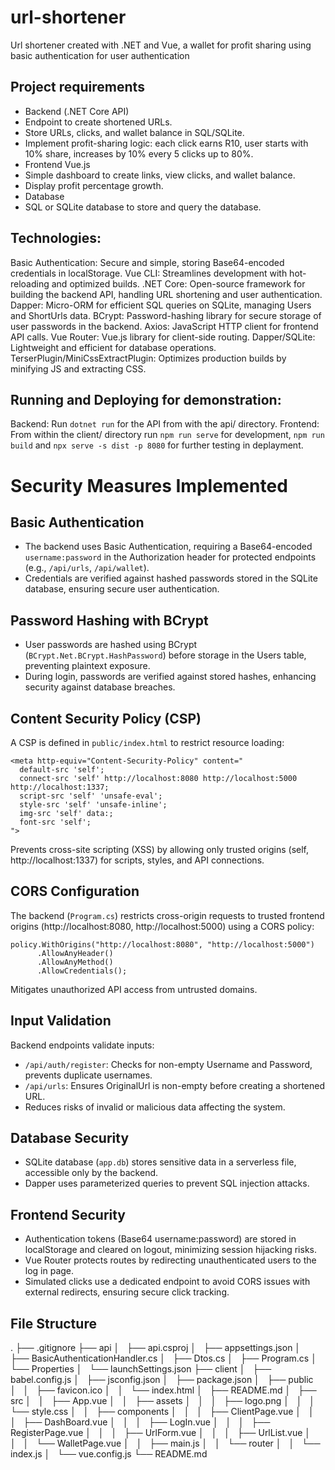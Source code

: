 # url-shortener

Url shortener created with .NET and Vue, a wallet for profit sharing using basic authentication for user authentication

## Project requirements

- Backend (.NET Core API)
- Endpoint to create shortened URLs.
- Store URLs, clicks, and wallet balance in SQL/SQLite.
- Implement profit-sharing logic: each click earns R10, user starts with 10% share, increases by 10% every 5 clicks up to 80%.
- Frontend Vue.js
- Simple dashboard to create links, view clicks, and wallet balance.
- Display profit percentage growth.
- Database
- SQL or SQLite database to store and query the database.

## Technologies:

Basic Authentication: Secure and simple, storing Base64-encoded credentials in localStorage.
Vue CLI: Streamlines development with hot-reloading and optimized builds.
.NET Core: Open-source framework for building the backend API, handling URL shortening and user authentication. 
Dapper: Micro-ORM for efficient SQL queries on SQLite, managing Users and ShortUrls data.
BCrypt: Password-hashing library for secure storage of user passwords in the backend.
Axios: JavaScript HTTP client for frontend API calls.
Vue Router: Vue.js library for client-side routing.
Dapper/SQLite: Lightweight and efficient for database operations.
TerserPlugin/MiniCssExtractPlugin: Optimizes production builds by minifying JS and extracting CSS.

## Running and Deploying for demonstration:

Backend: Run `dotnet run` for the API from with the api/ directory.
Frontend: From within the client/ directory run `npm run serve` for development, `npm run build` and `npx serve -s dist -p 8080` for further testing in deplayment.

# Security Measures Implemented

## Basic Authentication
- The backend uses Basic Authentication, requiring a Base64-encoded `username:password` in the Authorization header for protected endpoints (e.g., `/api/urls`, `/api/wallet`).
- Credentials are verified against hashed passwords stored in the SQLite database, ensuring secure user authentication.

## Password Hashing with BCrypt
- User passwords are hashed using BCrypt (`BCrypt.Net.BCrypt.HashPassword`) before storage in the Users table, preventing plaintext exposure.
- During login, passwords are verified against stored hashes, enhancing security against database breaches.

## Content Security Policy (CSP)
A CSP is defined in `public/index.html` to restrict resource loading:

    <meta http-equiv="Content-Security-Policy" content="
      default-src 'self';
      connect-src 'self' http://localhost:8080 http://localhost:5000 http://localhost:1337;
      script-src 'self' 'unsafe-eval';
      style-src 'self' 'unsafe-inline';
      img-src 'self' data:;
      font-src 'self';
    ">

Prevents cross-site scripting (XSS) by allowing only trusted origins (self, http://localhost:1337) for scripts, styles, and API connections.

## CORS Configuration
The backend (`Program.cs`) restricts cross-origin requests to trusted frontend origins (http://localhost:8080, http://localhost:5000) using a CORS policy:

    policy.WithOrigins("http://localhost:8080", "http://localhost:5000")
          .AllowAnyHeader()
          .AllowAnyMethod()
          .AllowCredentials();

Mitigates unauthorized API access from untrusted domains.

## Input Validation
Backend endpoints validate inputs:
- `/api/auth/register`: Checks for non-empty Username and Password, prevents duplicate usernames.
- `/api/urls`: Ensures OriginalUrl is non-empty before creating a shortened URL.
- Reduces risks of invalid or malicious data affecting the system.

## Database Security
- SQLite database (`app.db`) stores sensitive data in a serverless file, accessible only by the backend.
- Dapper uses parameterized queries to prevent SQL injection attacks.

## Frontend Security
- Authentication tokens (Base64 username:password) are stored in localStorage and cleared on logout, minimizing session hijacking risks.
- Vue Router protects routes by redirecting unauthenticated users to the log in page.
- Simulated clicks use a dedicated endpoint to avoid CORS issues with external redirects, ensuring secure click tracking.

## File Structure

.
├── .gitignore
├── api
│   ├── api.csproj
│   ├── appsettings.json
│   ├── BasicAuthenticationHandler.cs
│   ├── Dtos.cs
│   ├── Program.cs
│   └── Properties
│       └── launchSettings.json
├── client
│   ├── babel.config.js
│   ├── jsconfig.json
│   ├── package.json
│   ├── public
│   │   ├── favicon.ico
│   │   └── index.html
│   ├── README.md
│   ├── src
│   │   ├── App.vue
│   │   ├── assets
│   │   │   ├── logo.png
│   │   │   └── style.css
│   │   ├── components
│   │   │   ├── ClientPage.vue
│   │   │   ├── DashBoard.vue
│   │   │   ├── LogIn.vue
│   │   │   ├── RegisterPage.vue
│   │   │   ├── UrlForm.vue
│   │   │   ├── UrlList.vue
│   │   │   └── WalletPage.vue
│   │   ├── main.js
│   │   └── router
│   │       └── index.js
│   └── vue.config.js
└── README.md
